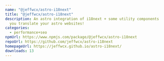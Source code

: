 ```yaml
---
name: "@jeffwcx/astro-i18next"
title: "@jeffwcx/astro-i18next"
description: An astro integration of i18next + some utility components to help
  you translate your astro websites!
categories:
  - performance+seo
npmUrl: https://www.npmjs.com/package/@jeffwcx/astro-i18next
repoUrl: https://github.com/jeffwcx/astro-i18next
homepageUrl: https://jeffwcx.github.io/astro-i18next/
downloads: 13
---
```

